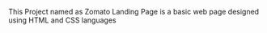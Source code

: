 This Project named as Zomato Landing Page is a basic web page designed using HTML and CSS languages 
